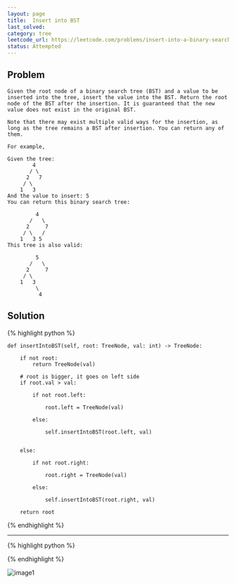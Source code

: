 ```yaml
---
layout: page
title:  Insert into BST
last_solved: 
category: tree
leetcode_url: https://leetcode.com/problems/insert-into-a-binary-search-tree
status: Attempted
---
```


Problem
-------

```
Given the root node of a binary search tree (BST) and a value to be inserted into the tree, insert the value into the BST. Return the root node of the BST after the insertion. It is guaranteed that the new value does not exist in the original BST.

Note that there may exist multiple valid ways for the insertion, as long as the tree remains a BST after insertion. You can return any of them.

For example, 

Given the tree:
        4
       / \
      2   7
     / \
    1   3
And the value to insert: 5
You can return this binary search tree:

         4
       /   \
      2     7
     / \   /
    1   3 5
This tree is also valid:

         5
       /   \
      2     7
     / \   
    1   3
         \
          4
```

Solution
----------



{% highlight python %}

    def insertIntoBST(self, root: TreeNode, val: int) -> TreeNode:
        
        if not root:
            return TreeNode(val)
        
        # root is bigger, it goes on left side
        if root.val > val:
            
            if not root.left:
                
                root.left = TreeNode(val)
            
            else:
                
                self.insertIntoBST(root.left, val)
        
        
        else:
            
            if not root.right:
                
                root.right = TreeNode(val)
            
            else:
                
                self.insertIntoBST(root.right, val)
        
        return root


{% endhighlight %}

______________



{% highlight python %}


{% endhighlight %}

![image1]()
